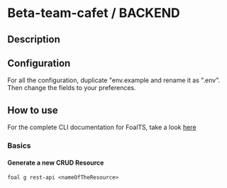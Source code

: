 # Beta-team-cafet / BACKEND
## Description

## Configuration
For all the configuration, duplicate "env.example and rename it as ".env". Then change the fields to your preferences.

## How to use
For the complete CLI documentation for FoalTS, take a look [here](https://foalts.gitbook.io/docs/topic-guides/cli-and-development-environment)

### Basics
#### Generate a new CRUD Resource
```shell
foal g rest-api <nameOfTheResource>
```